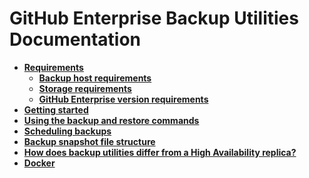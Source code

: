 # GitHub Enterprise Backup Utilities Documentation

- **[Requirements](requirements.md)**
  - **[Backup host requirements](requirements.md#backup-host-requirements)**
  - **[Storage requirements](requirements.md#storage-requirements)**
  - **[GitHub Enterprise version requirements](requirements.md#github-enterprise-version-requirements)**
- **[Getting started](getting-started.md)**
- **[Using the backup and restore commands](usage.md)**
- **[Scheduling backups](scheduling-backups.md)**
- **[Backup snapshot file structure](backup-snapshot-file-structure.md)**
- **[How does backup utilities differ from a High Availability replica?](faq.md)**
- **[Docker](docker.md)**
